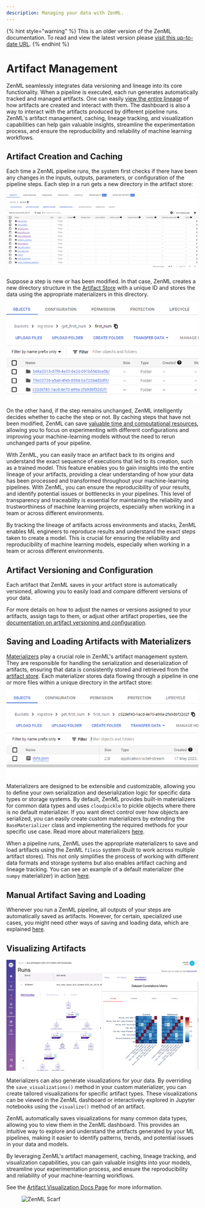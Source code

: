 ```yaml
---
description: Managing your data with ZenML.
---
```


{% hint style="warning" %}
This is an older version of the ZenML documentation. To read and view the latest version please [visit this up-to-date URL](https://docs.zenml.io).
{% endhint %}


# Artifact Management

ZenML seamlessly integrates data versioning and lineage into its core functionality. When a pipeline is executed, each run generates automatically tracked and managed artifacts. One can easily [view the entire lineage](../../starter-guide/fetch-runs-after-execution.md) of how artifacts are created and interact with them. The dashboard is also a way to interact with the artifacts produced by different pipeline runs. ZenML's artifact management, caching, lineage tracking, and visualization capabilities can help gain valuable insights, streamline the experimentation process, and ensure the reproducibility and reliability of machine learning workflows.

## Artifact Creation and Caching

Each time a ZenML pipeline runs, the system first checks if there have been any changes in the inputs, outputs, parameters, or configuration of the pipeline steps. Each step in a run gets a new directory in the artifact store:

![Visualizing artifacts](../../../.gitbook/assets/zenml_artifact_store_underthehood_1.png)

Suppose a step is new or has been modified. In that case, ZenML creates a new directory structure in the [Artifact Store](../../../stacks-and-components/component-guide/artifact-stores/artifact-stores.md) with a unique ID and stores the data using the appropriate materializers in this directory.

![Visualizing artifacts](../../../.gitbook/assets/zenml_artifact_store_underthehood_2.png)

On the other hand, if the step remains unchanged, ZenML intelligently decides whether to cache the step or not. By caching steps that have not been modified, ZenML can save [valuable time and computational resources](../../starter-guide/cache-previous-executions.md), allowing you to focus on experimenting with different configurations and improving your machine-learning models without the need to rerun unchanged parts of your pipeline.

With ZenML, you can easily trace an artifact back to its origins and understand the exact sequence of executions that led to its creation, such as a trained model. This feature enables you to gain insights into the entire lineage of your artifacts, providing a clear understanding of how your data has been processed and transformed throughout your machine-learning pipelines. With ZenML, you can ensure the reproducibility of your results, and identify potential issues or bottlenecks in your pipelines. This level of transparency and traceability is essential for maintaining the reliability and trustworthiness of machine learning projects, especially when working in a team or across different environments.

By tracking the lineage of artifacts across environments and stacks, ZenML enables ML engineers to reproduce results and understand the exact steps taken to create a model. This is crucial for ensuring the reliability and reproducibility of machine learning models, especially when working in a team or across different environments.

## Artifact Versioning and Configuration

Each artifact that ZenML saves in your artifact store is automatically
versioned, allowing you to easily load and compare different versions of your
data. 

For more details on how to adjust the names or versions assigned to your 
artifacts, assign tags to them, or adjust other artifact properties, see the 
[documentation on artifact versioning and configuration](./artifact-versioning.md).

## Saving and Loading Artifacts with Materializers

[Materializers](handle-custom-data-types.md) play a crucial role in ZenML's artifact management system. They are responsible for handling the serialization and deserialization of artifacts, ensuring that data is consistently stored and retrieved from the [artifact store](../../../stacks-and-components/component-guide/artifact-stores/artifact-stores.md). Each materializer stores data flowing through a pipeline in one or more files within a unique directory in the artifact store:

![Visualizing artifacts](../../../.gitbook/assets/zenml_artifact_store_underthehood_3.png)

Materializers are designed to be extensible and customizable, allowing you to define your own serialization and deserialization logic for specific data types or storage systems. By default, ZenML provides built-in materializers for common data types and uses `cloudpickle` to pickle objects where there is no default materializer. If you want direct control over how objects are serialized, you can easily create custom materializers by extending the `BaseMaterializer` class and implementing the required methods for your specific use case. Read more about materializers [here](handle-custom-data-types.md).

When a pipeline runs, ZenML uses the appropriate materializers to save and load artifacts using the ZenML `fileio` system (built to work across multiple artifact stores). This not only simplifies the process of working with different data formats and storage systems but also enables artifact caching and lineage tracking. You can see an example of a default materializer (the `numpy` materializer) in action [here](https://github.com/zenml-io/zenml/blob/main/src/zenml/materializers/numpy_materializer.py).

## Manual Artifact Saving and Loading

Whenever you run a ZenML pipeline, all outputs of your steps are automatically saved as artifacts. However, for certain, specialized use cases, you might need other ways of saving and loading data, which are explained [here](./artifact-saving-loading.md).

## Visualizing Artifacts

![Visualizing artifacts](../../../.gitbook/assets/intro_dashboard_details.png)

Materializers can also generate visualizations for your data. By overriding the `save_visualizations()` method in your custom materializer, you can create tailored visualizations for specific artifact types. These visualizations can be viewed in the ZenML dashboard or interactively explored in Jupyter notebooks using the `visualize()` method of an artifact.

ZenML automatically saves visualizations for many common data types, allowing you to view them in the ZenML dashboard. This provides an intuitive way to explore and understand the artifacts generated by your ML pipelines, making it easier to identify patterns, trends, and potential issues in your data and models.

By leveraging ZenML's artifact management, caching, lineage tracking, and visualization capabilities, you can gain valuable insights into your models, streamline your experimentation process, and ensure the reproducibility and reliability of your machine-learning workflows.

See the [Artifact Visualization Docs Page](visualize-artifacts.md) for more
information.

<!-- For scarf -->
<figure><img alt="ZenML Scarf" referrerpolicy="no-referrer-when-downgrade" src="https://static.scarf.sh/a.png?x-pxid=f0b4f458-0a54-4fcd-aa95-d5ee424815bc" /></figure>

